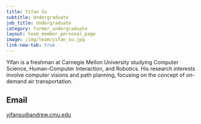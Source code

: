 ```yaml
---
title: Yifan Su
subtitle: Undergraduate
job_title: Undergraduate
category: former_undergraduate
layout: team_member_personal_page
image: /img/team/yifan_su.jpg
link-new-tab: true
---
```


Yifan is a freshman at Carnegie Mellon University studying Computer Science, Human-Computer Interaction, and Robotics. His research interests involve computer visions and path planning, focusing on the concept of on-demand air transportation.

## Email ## 
yifansu@andrew.cmu.edu
